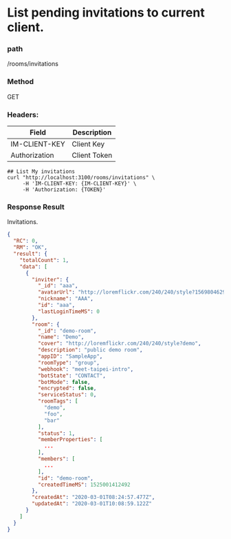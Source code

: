 # List pending invitations to current client.

### path

/rooms/invitations

### Method

GET

### Headers:

| Field         | Description  |
| ------------- | ------------ |
| IM-CLIENT-KEY | Client Key   |
| Authorization | Client Token |

```
## List My invitations
curl "http://localhost:3100/rooms/invitations" \
     -H 'IM-CLIENT-KEY: {IM-CLIENT-KEY}' \
     -H 'Authorization: {TOKEN}'

```

### Response Result

Invitations.

```json
{
  "RC": 0,
  "RM": "OK",
  "result": {
    "totalCount": 1,
    "data": [
      {
        "inviter": {
          "_id": "aaa",
          "avatarUrl": "http://loremflickr.com/240/240/style?1569804629",
          "nickname": "AAA",
          "id": "aaa",
          "lastLoginTimeMS": 0
        },
        "room": {
          "_id": "demo-room",
          "name": "Demo",
          "cover": "http://loremflickr.com/240/240/style?demo",
          "description": "public demo room",
          "appID": "SampleApp",
          "roomType": "group",
          "webhook": "meet-taipei-intro",
          "botState": "CONTACT",
          "botMode": false,
          "encrypted": false,
          "serviceStatus": 0,
          "roomTags": [
            "demo",
            "foo",
            "bar"
          ],
          "status": 1,
          "memberProperties": [
            ...
          ],
          "members": [
            ...
          ],
          "id": "demo-room",
          "createdTimeMS": 1525001412492
        },
        "createdAt": "2020-03-01T08:24:57.477Z",
        "updatedAt": "2020-03-01T10:08:59.122Z"
      }
    ]
  }
}
```

